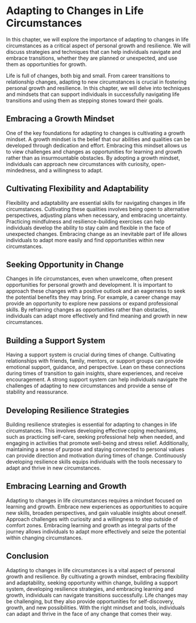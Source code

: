 # Adapting to Changes in Life Circumstances

In this chapter, we will explore the importance of adapting to changes in life circumstances as a critical aspect of personal growth and resilience. We will discuss strategies and techniques that can help individuals navigate and embrace transitions, whether they are planned or unexpected, and use them as opportunities for growth.

Life is full of changes, both big and small. From career transitions to relationship changes, adapting to new circumstances is crucial in fostering personal growth and resilience. In this chapter, we will delve into techniques and mindsets that can support individuals in successfully navigating life transitions and using them as stepping stones toward their goals.

## Embracing a Growth Mindset

One of the key foundations for adapting to changes is cultivating a growth mindset. A growth mindset is the belief that our abilities and qualities can be developed through dedication and effort. Embracing this mindset allows us to view challenges and changes as opportunities for learning and growth rather than as insurmountable obstacles. By adopting a growth mindset, individuals can approach new circumstances with curiosity, open-mindedness, and a willingness to adapt.

## Cultivating Flexibility and Adaptability

Flexibility and adaptability are essential skills for navigating changes in life circumstances. Cultivating these qualities involves being open to alternative perspectives, adjusting plans when necessary, and embracing uncertainty. Practicing mindfulness and resilience-building exercises can help individuals develop the ability to stay calm and flexible in the face of unexpected changes. Embracing change as an inevitable part of life allows individuals to adapt more easily and find opportunities within new circumstances.

## Seeking Opportunity in Change

Changes in life circumstances, even when unwelcome, often present opportunities for personal growth and development. It is important to approach these changes with a positive outlook and an eagerness to seek the potential benefits they may bring. For example, a career change may provide an opportunity to explore new passions or expand professional skills. By reframing changes as opportunities rather than obstacles, individuals can adapt more effectively and find meaning and growth in new circumstances.

## Building a Support System

Having a support system is crucial during times of change. Cultivating relationships with friends, family, mentors, or support groups can provide emotional support, guidance, and perspective. Lean on these connections during times of transition to gain insights, share experiences, and receive encouragement. A strong support system can help individuals navigate the challenges of adapting to new circumstances and provide a sense of stability and reassurance.

## Developing Resilience Strategies

Building resilience strategies is essential for adapting to changes in life circumstances. This involves developing effective coping mechanisms, such as practicing self-care, seeking professional help when needed, and engaging in activities that promote well-being and stress relief. Additionally, maintaining a sense of purpose and staying connected to personal values can provide direction and motivation during times of change. Continuously developing resilience skills equips individuals with the tools necessary to adapt and thrive in new circumstances.

## Embracing Learning and Growth

Adapting to changes in life circumstances requires a mindset focused on learning and growth. Embrace new experiences as opportunities to acquire new skills, broaden perspectives, and gain valuable insights about oneself. Approach challenges with curiosity and a willingness to step outside of comfort zones. Embracing learning and growth as integral parts of the journey allows individuals to adapt more effectively and seize the potential within changing circumstances.

## Conclusion

Adapting to changes in life circumstances is a vital aspect of personal growth and resilience. By cultivating a growth mindset, embracing flexibility and adaptability, seeking opportunity within change, building a support system, developing resilience strategies, and embracing learning and growth, individuals can navigate transitions successfully. Life changes may be challenging, but they also provide opportunities for self-discovery, growth, and new possibilities. With the right mindset and tools, individuals can adapt and thrive in the face of any change that comes their way.
